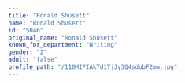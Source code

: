 ```yaml
---
title: "Ronald Shusett"
name: "Ronald Shusett"
id: "5046"
original_name: "Ronald Shusett"
known_for_department: "Writing"
gender: "2"
adult: "false"
profile_path: "/110MIPIAkTd1TjJy3Q4sdubF2mw.jpg"
---
```

